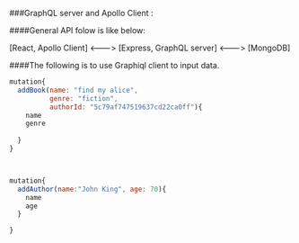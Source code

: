 ###GraphQL server and Apollo Client :


####General API folow is like below:

[React, Apollo Client] <---> [Express, GraphQL server] <---> [MongoDB]


####The following is to use Graphiql client to input data.


```javascript 
mutation{
  addBook(name: "find my alice", 
          genre: "fiction", 
          authorId: "5c79af747519637cd22ca0ff"){
    name
    genre
    
  } 
}



mutation{
  addAuthor(name:"John King", age: 70){
    name
    age
  }

}
```